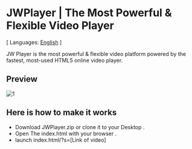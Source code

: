 # JWPlayer | The Most Powerful & Flexible Video Player

[ Languages: [English](README.md) ]

JW Player is the most powerful & flexible video platform powered by the fastest, most-used HTML5 online video player.


## Preview

![1](https://jw-v2.cdn.prismic.io/jw-v2/00113670ad380403bb308b18c9e79867f589f894_live-stream-player.webp)


## Here is how to make it works

* Download JWPlayer.zip or clone it to your Desktop .
* Open The index.html with your browser .
* launch index.html/?s=[Link of video]
